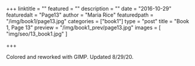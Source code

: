 +++
linktitle = ""
featured = ""
description = ""
date = "2016-10-29"
featuredalt = "Page13"
author = "Maria Rice"
featuredpath = "/img/book1/page13.jpg"
categories = ["book1"]
type = "post"
title = "Book 1, Page 13"
preview = "/img/book1_prev/page13.jpg"
images = [ "img/seo/13_book1.jpg" ]

+++

Colored and reworked with GIMP. Updated 8/29/20. 

